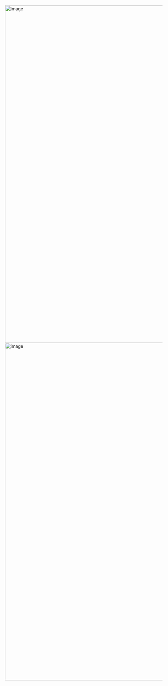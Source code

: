 <img width="1920" height="1080" alt="image" src="https://github.com/user-attachments/assets/94d60502-7856-4319-a7e7-b55aa8bcb802" />
<img width="1920" height="1080" alt="image" src="https://github.com/user-attachments/assets/66e69f17-b992-48b1-a49a-2ed9be8e3a1a" />

